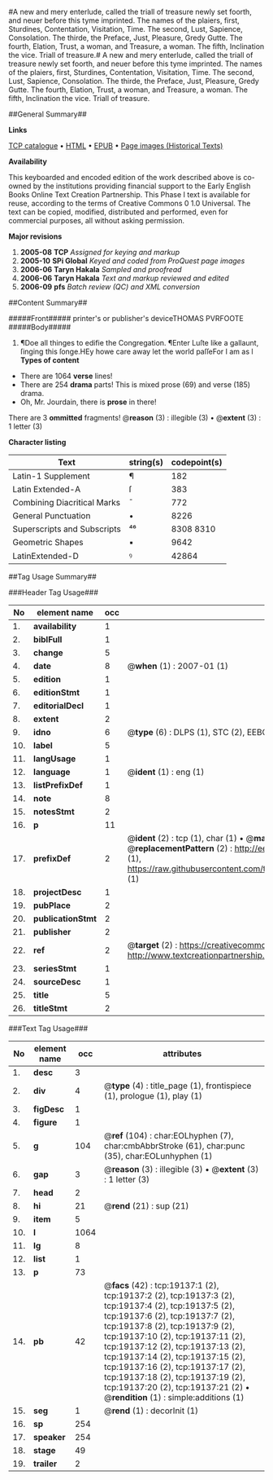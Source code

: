 #A new and mery enterlude, called the triall of treasure newly set foorth, and neuer before this tyme imprinted. The names of the plaiers, first, Sturdines, Contentation, Visitation, Time. The second, Lust, Sapience, Consolation. The thirde, the Preface, Just, Pleasure, Gredy Gutte. The fourth, Elation, Trust, a woman, and Treasure, a woman. The fifth, Inclination the vice. Triall of treasure.#
A new and mery enterlude, called the triall of treasure newly set foorth, and neuer before this tyme imprinted. The names of the plaiers, first, Sturdines, Contentation, Visitation, Time. The second, Lust, Sapience, Consolation. The thirde, the Preface, Just, Pleasure, Gredy Gutte. The fourth, Elation, Trust, a woman, and Treasure, a woman. The fifth, Inclination the vice.
Triall of treasure.

##General Summary##

**Links**

[TCP catalogue](http://www.ota.ox.ac.uk/tcp/)  • 
[HTML](http://tei.it.ox.ac.uk/tcp/Texts-HTML/free/A13/A13962.html)  • 
[EPUB](http://tei.it.ox.ac.uk/tcp/Texts-EPUB/free/A13/A13962.epub) • 
[Page images (Historical Texts)](https://data.historicaltexts.jisc.ac.uk/view?pubId=eebo-99853742e&pageId=eebo-99853742e-19137-1)

**Availability**

This keyboarded and encoded edition of the
	       work described above is co-owned by the institutions
	       providing financial support to the Early English Books
	       Online Text Creation Partnership. This Phase I text is
	       available for reuse, according to the terms of Creative
	       Commons 0 1.0 Universal. The text can be copied,
	       modified, distributed and performed, even for
	       commercial purposes, all without asking permission.

**Major revisions**

1. __2005-08__ __TCP__ *Assigned for keying and markup*
1. __2005-10__ __SPi Global__ *Keyed and coded from ProQuest page images*
1. __2006-06__ __Taryn Hakala__ *Sampled and proofread*
1. __2006-06__ __Taryn Hakala__ *Text and markup reviewed and edited*
1. __2006-09__ __pfs__ *Batch review (QC) and XML conversion*

##Content Summary##

#####Front#####
printer's or publisher's deviceTHOMAS PVRFOOTE
#####Body#####

1. ¶Doe all thinges to edifie the Congregation.
¶Enter Luſte like a gallaunt, ſinging this ſonge.HEy howe care away let the world paſſeFor I am as l
**Types of content**

  * There are 1064 **verse** lines!
  * There are 254 **drama** parts! This is mixed prose (69) and verse (185) drama.
  * Oh, Mr. Jourdain, there is **prose** in there!

There are 3 **ommitted** fragments! 
 @__reason__ (3) : illegible (3)  •  @__extent__ (3) : 1 letter (3)

**Character listing**


|Text|string(s)|codepoint(s)|
|---|---|---|
|Latin-1 Supplement|¶|182|
|Latin Extended-A|ſ|383|
|Combining             Diacritical Marks|̄|772|
|General Punctuation|•|8226|
|Superscripts             and Subscripts|⁴⁶|8308 8310|
|Geometric Shapes|▪|9642|
|LatinExtended-D|ꝰ|42864|

##Tag Usage Summary##

###Header Tag Usage###

|No|element name|occ|attributes|
|---|---|---|---|
|1.|__availability__|1||
|2.|__biblFull__|1||
|3.|__change__|5||
|4.|__date__|8| @__when__ (1) : 2007-01 (1)|
|5.|__edition__|1||
|6.|__editionStmt__|1||
|7.|__editorialDecl__|1||
|8.|__extent__|2||
|9.|__idno__|6| @__type__ (6) : DLPS (1), STC (2), EEBO-CITATION (1), PROQUEST (1), VID (1)|
|10.|__label__|5||
|11.|__langUsage__|1||
|12.|__language__|1| @__ident__ (1) : eng (1)|
|13.|__listPrefixDef__|1||
|14.|__note__|8||
|15.|__notesStmt__|2||
|16.|__p__|11||
|17.|__prefixDef__|2| @__ident__ (2) : tcp (1), char (1)  •  @__matchPattern__ (2) : ([0-9\-]+):([0-9IVX]+) (1), (.+) (1)  •  @__replacementPattern__ (2) : http://eebo.chadwyck.com/downloadtiff?vid=$1&page=$2 (1), https://raw.githubusercontent.com/textcreationpartnership/Texts/master/tcpchars.xml#$1 (1)|
|18.|__projectDesc__|1||
|19.|__pubPlace__|2||
|20.|__publicationStmt__|2||
|21.|__publisher__|2||
|22.|__ref__|2| @__target__ (2) : https://creativecommons.org/publicdomain/zero/1.0/ (1), http://www.textcreationpartnership.org/docs/. (1)|
|23.|__seriesStmt__|1||
|24.|__sourceDesc__|1||
|25.|__title__|5||
|26.|__titleStmt__|2||


###Text Tag Usage###

|No|element name|occ|attributes|
|---|---|---|---|
|1.|__desc__|3||
|2.|__div__|4| @__type__ (4) : title_page (1), frontispiece (1), prologue (1), play (1)|
|3.|__figDesc__|1||
|4.|__figure__|1||
|5.|__g__|104| @__ref__ (104) : char:EOLhyphen (7), char:cmbAbbrStroke (61), char:punc (35), char:EOLunhyphen (1)|
|6.|__gap__|3| @__reason__ (3) : illegible (3)  •  @__extent__ (3) : 1 letter (3)|
|7.|__head__|2||
|8.|__hi__|21| @__rend__ (21) : sup (21)|
|9.|__item__|5||
|10.|__l__|1064||
|11.|__lg__|8||
|12.|__list__|1||
|13.|__p__|73||
|14.|__pb__|42| @__facs__ (42) : tcp:19137:1 (2), tcp:19137:2 (2), tcp:19137:3 (2), tcp:19137:4 (2), tcp:19137:5 (2), tcp:19137:6 (2), tcp:19137:7 (2), tcp:19137:8 (2), tcp:19137:9 (2), tcp:19137:10 (2), tcp:19137:11 (2), tcp:19137:12 (2), tcp:19137:13 (2), tcp:19137:14 (2), tcp:19137:15 (2), tcp:19137:16 (2), tcp:19137:17 (2), tcp:19137:18 (2), tcp:19137:19 (2), tcp:19137:20 (2), tcp:19137:21 (2)  •  @__rendition__ (1) : simple:additions (1)|
|15.|__seg__|1| @__rend__ (1) : decorInit (1)|
|16.|__sp__|254||
|17.|__speaker__|254||
|18.|__stage__|49||
|19.|__trailer__|2||
